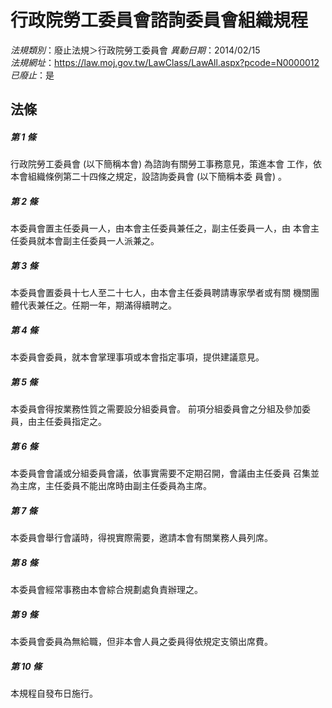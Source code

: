 # 行政院勞工委員會諮詢委員會組織規程

*法規類別*：廢止法規＞行政院勞工委員會
*異動日期*：2014/02/15  
*法規網址*：https://law.moj.gov.tw/LawClass/LawAll.aspx?pcode=N0000012
*已廢止*：是


## 法條
##### 第 1 條
行政院勞工委員會 (以下簡稱本會) 為諮詢有關勞工事務意見，策進本會
工作，依本會組織條例第二十四條之規定，設諮詢委員會 (以下簡稱本委
員會) 。

##### 第 2 條
本委員會置主任委員一人，由本會主任委員兼任之，副主任委員一人，由
本會主任委員就本會副主任委員一人派兼之。

##### 第 3 條
本委員會置委員十七人至二十七人，由本會主任委員聘請專家學者或有關
機關團體代表兼任之。任期一年，期滿得續聘之。

##### 第 4 條
本委員會委員，就本會掌理事項或本會指定事項，提供建議意見。

##### 第 5 條
本委員會得按業務性質之需要設分組委員會。
前項分組委員會之分組及參加委員，由主任委員指定之。

##### 第 6 條
本委員會會議或分組委員會議，依事實需要不定期召開，會議由主任委員
召集並為主席，主任委員不能出席時由副主任委員為主席。

##### 第 7 條
本委員會舉行會議時，得視實際需要，邀請本會有關業務人員列席。

##### 第 8 條
本委員會經常事務由本會綜合規劃處負責辦理之。

##### 第 9 條
本委員會委員為無給職，但非本會人員之委員得依規定支領出席費。

##### 第 10 條
本規程自發布日施行。


